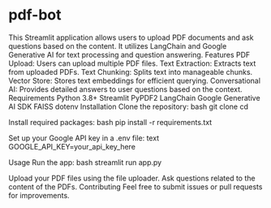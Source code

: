 # pdf-bot
This Streamlit application allows users to upload PDF documents and ask questions based on the content. It utilizes LangChain and Google Generative AI for text processing and question answering.
Features
PDF Upload: Users can upload multiple PDF files.
Text Extraction: Extracts text from uploaded PDFs.
Text Chunking: Splits text into manageable chunks.
Vector Store: Stores text embeddings for efficient querying.
Conversational AI: Provides detailed answers to user questions based on the context.
Requirements
Python 3.8+
Streamlit
PyPDF2
LangChain
Google Generative AI SDK
FAISS
dotenv
Installation
Clone the repository:
bash
git clone <repository-url>
cd <repository-directory>

Install required packages:
bash
pip install -r requirements.txt

Set up your Google API key in a .env file:
text
GOOGLE_API_KEY=your_api_key_here

Usage
Run the app:
bash
streamlit run app.py

Upload your PDF files using the file uploader.
Ask questions related to the content of the PDFs.
Contributing
Feel free to submit issues or pull requests for improvements.
 
